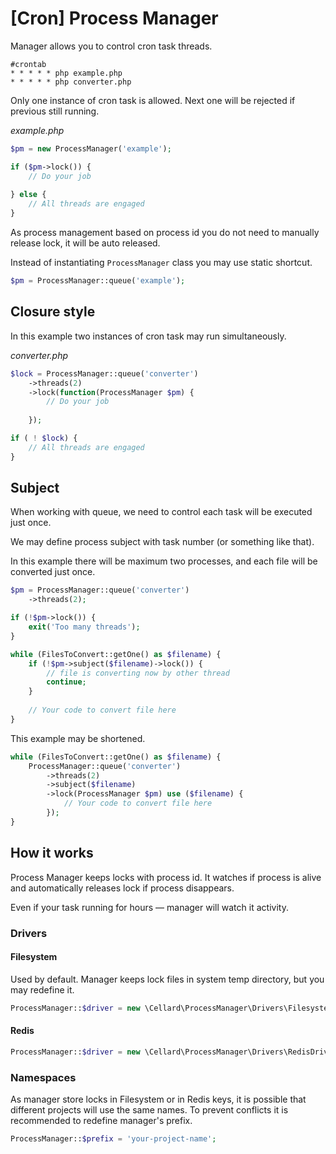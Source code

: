 # [Cron] Process Manager

Manager allows you to control cron task threads.

```
#crontab
* * * * * php example.php
* * * * * php converter.php
```

Only one instance of cron task is allowed. Next one will be rejected if previous still running.

_example.php_

```php
$pm = new ProcessManager('example');

if ($pm->lock()) {
    // Do your job
 
} else {
    // All threads are engaged
}
```

As process management based on process id you do not need to manually release lock, it will be auto released.

Instead of instantiating `ProcessManager` class you may use static shortcut.

```php
$pm = ProcessManager::queue('example');
```

## Closure style

In this example two instances of cron task may run simultaneously.

_converter.php_

```php
$lock = ProcessManager::queue('converter')
    ->threads(2)
    ->lock(function(ProcessManager $pm) {
        // Do your job
    
    });

if ( ! $lock) {
    // All threads are engaged
}
```

## Subject

When working with queue, we need to control each task will be executed just once.

We may define process subject with task number (or something like that).

In this example there will be maximum two processes, and each file will be converted just once.

```php
$pm = ProcessManager::queue('converter')
    ->threads(2);

if (!$pm->lock()) {
    exit('Too many threads');
}

while (FilesToConvert::getOne() as $filename) {
    if (!$pm->subject($filename)->lock()) {
        // file is converting now by other thread
        continue;
    }
    
    // Your code to convert file here
}
```

This example may be shortened.

```php
while (FilesToConvert::getOne() as $filename) {
    ProcessManager::queue('converter')
        ->threads(2)
        ->subject($filename)
        ->lock(ProcessManager $pm) use ($filename) {
            // Your code to convert file here
        });
}
```

## How it works

Process Manager keeps locks with process id.
It watches if process is alive and automatically releases lock if process disappears. 

Even if your task running for hours — manager will watch it activity. 

### Drivers

#### Filesystem

Used by default. Manager keeps lock files in system temp directory, but you may redefine it.

```php
ProcessManager::$driver = new \Cellard\ProcessManager\Drivers\FilesystemDriver(/* optional */ $loc_dir);
```

#### Redis

```php
ProcessManager::$driver = new \Cellard\ProcessManager\Drivers\RedisDriver(/* optional */ $predis_config);
```

### Namespaces

As manager store locks in Filesystem or in Redis keys, it is possible that different projects will use the same names.
To prevent conflicts it is recommended to redefine manager's prefix.

```php
ProcessManager::$prefix = 'your-project-name';
```
